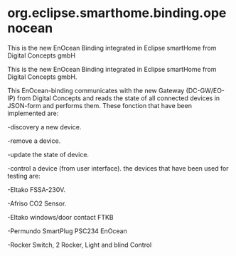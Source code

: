 # org.eclipse.smarthome.binding.openocean
This is the new EnOcean Binding  integrated in Eclipse smartHome from Digital Concepts gmbH


This is the new EnOcean Binding integrated in Eclipse smartHome from Digital Concepts gmbH.

This EnOcean-binding communicates with the new Gateway (DC-GW/EO-IP) from Digital Concepts and reads the state of all connected devices in JSON-form and performs them. These fonction that have been implemented are:

  -discovery a new device.

  -remove a device.

  -update the state of device.

  -control a device (from user interface).
the devices that have been used for testing are:

  -Eltako FSSA-230V.

  -Afriso CO2 Sensor.

  -Eltako windows/door contact FTKB

  -Permundo SmartPlug PSC234 EnOcean

  -Rocker Switch, 2 Rocker, Light and blind Control
